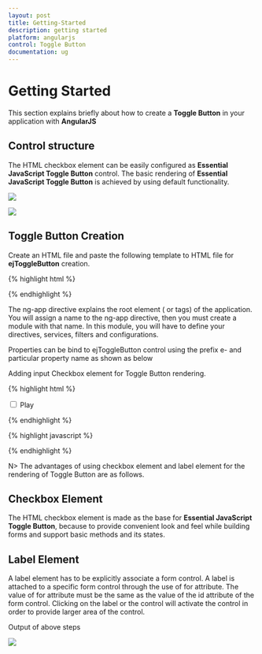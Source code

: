 ```yaml
---
layout: post
title: Getting-Started
description: getting started
platform: angularjs
control: Toggle Button
documentation: ug
---
```


# Getting Started

This section explains briefly about how to create a **Toggle Button** in your application with **AngularJS** 

## Control structure

The HTML checkbox element can be easily configured as **Essential JavaScript Toggle Button** control. The basic rendering of **Essential JavaScript Toggle Button** is achieved by using default functionality.

![](/js/ToggleButton/Getting-Started_images/Getting-Started_img1.png) 

![](/js/ToggleButton/Getting-Started_images/Getting-Started_img2.png) 


## Toggle Button Creation

Create an HTML file and paste the following template to HTML file for **ejToggleButton** creation.

{% highlight html %}

<!DOCTYPE html>
<html lang="en" ng-app="ToggleCtrl">
<head>
    <title>Getting Started Essential JS</title>
    <!-- Style sheet for default theme (flat azure) -->
    <link href="http://cdn.syncfusion.com/{{ site.releaseversion }}/js/web/flat-azure/ej.web.all.min.css" rel="stylesheet" />
    <!--Scripts-->
    <script src="http://cdn.syncfusion.com/js/assets/external/jquery-1.10.2.min.js"></script>
    <script src="http://cdn.syncfusion.com/{{ site.releaseversion }}/js/web/ej.web.all.min.js"></script>
    <!--Add custom scripts here -->
</head>
<body ng-controller="ToggleButtonCtrl">
    <!--add Toggle Button element here-->
</body>
</html>

{% endhighlight %}


The ng-app directive explains the root element (<html> or <body> tags) of the application. You will assign a name to the ng-app directive, then you must create a module with that name. In this module, you will have to define your directives, services, filters and configurations.

Properties can be bind to ejToggleButton control using the prefix e- and particular property name as shown as below


Adding input Checkbox element for Toggle Button rendering.

{% highlight html %}

<input type="checkbox" id="tbutton" ej-togglebutton e-size="size"/>
<label for="tbutton">Play</label>

{% endhighlight %}

{% highlight javascript %}

<script type="text/javascript">
            
    angular.module('ToggleCtrl', ['ejangular'])
        .controller('ToggleButtonCtrl', function ($scope) {
            $scope.size="large";
    });
</script>

{% endhighlight %}

N> The advantages of using checkbox element and label element for the rendering of Toggle Button are as follows.


## Checkbox Element

The HTML checkbox element is made as the base for **Essential JavaScript Toggle Button**, because to provide convenient look and feel while building forms and support basic methods and its states.


## Label Element

A label element has to be explicitly associate a form control. A label is attached to a specific form control through the use of for attribute. The value of for attribute must be the same as the value of the id attribute of the form control. Clicking on the label or the control will activate the control in order to provide larger area of the control.


Output of above steps

![](/js/ToggleButton/Getting-Started_images/Getting-Started_img4.png) 

